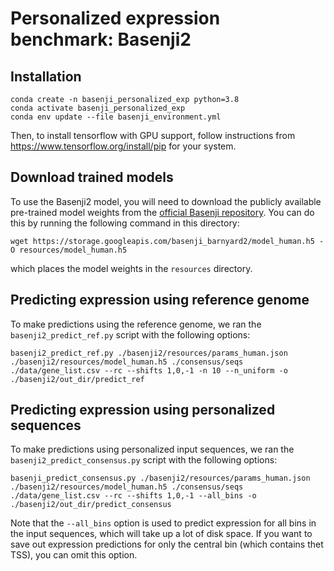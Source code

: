 # Personalized expression benchmark: Basenji2

## Installation
```
conda create -n basenji_personalized_exp python=3.8
conda activate basenji_personalized_exp
conda env update --file basenji_environment.yml
```

Then, to install tensorflow with GPU support, follow instructions from https://www.tensorflow.org/install/pip for your system.

## Download trained models
To use the Basenji2 model, you will need to download the publicly available pre-trained model weights from the [official Basenji repository](https://github.com/calico/basenji/tree/master). You can do this by running the following command in this directory:
```
wget https://storage.googleapis.com/basenji_barnyard2/model_human.h5 -O resources/model_human.h5
```
which places the model weights in the `resources` directory.

## Predicting expression using reference genome
To make predictions using the reference genome, we ran the `basenji2_predict_ref.py` script with the following options:
```
basenji2_predict_ref.py ./basenji2/resources/params_human.json ./basenji2/resources/model_human.h5 ./consensus/seqs ./data/gene_list.csv --rc --shifts 1,0,-1 -n 10 --n_uniform -o ./basenji2/out_dir/predict_ref
```

## Predicting expression using personalized sequences
To make predictions using personalized input sequences, we ran the `basenji2_predict_consensus.py` script with the following options:
```
basenji_predict_consensus.py ./basenji2/resources/params_human.json ./basenji2/resources/model_human.h5 ./consensus/seqs ./data/gene_list.csv --rc --shifts 1,0,-1 --all_bins -o ./basenji2/out_dir/predict_consensus
```

Note that the `--all_bins` option is used to predict expression for all bins in the input sequences, which will take up a lot of disk space. If you want to save out expression predictions for only the central bin (which contains thet TSS), you can omit this option.
